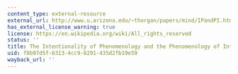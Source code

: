 ```yaml
---
content_type: external-resource
external_url: http://www.u.arizona.edu/~thorgan/papers/mind/IPandPI.htm
has_external_license_warning: true
license: https://en.wikipedia.org/wiki/All_rights_reserved
status: ''
title: The Intentionality of Phenomenology and the Phenomenology of Intentionality
uid: f0b97d5f-6313-4cc9-8291-435d2fb19e59
wayback_url: ''
---
```

